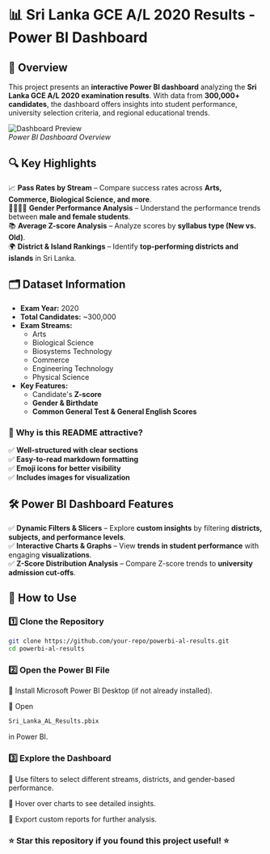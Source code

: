 # 📊 Sri Lanka GCE A/L 2020 Results - Power BI Dashboard  

## 📌 Overview  
This project presents an **interactive Power BI dashboard** analyzing the **Sri Lanka GCE A/L 2020 examination results**. With data from **300,000+ candidates**, the dashboard offers insights into student performance, university selection criteria, and regional educational trends.  

![Dashboard Preview](images/dashboard.jpg)  
*Power BI Dashboard Overview*  

## 🔍 Key Highlights  
📈 **Pass Rates by Stream** – Compare success rates across **Arts, Commerce, Biological Science, and more**.  
👩‍🎓👨‍🎓 **Gender Performance Analysis** – Understand the performance trends between **male and female students**.  
📚 **Average Z-score Analysis** – Analyze scores by **syllabus type (New vs. Old)**.  
🌍 **District & Island Rankings** – Identify **top-performing districts and islands** in Sri Lanka.  

## 🗂️ Dataset Information  
- **Exam Year:** 2020  
- **Total Candidates:** ~300,000  
- **Exam Streams:**  
  - Arts  
  - Biological Science  
  - Biosystems Technology  
  - Commerce  
  - Engineering Technology  
  - Physical Science  
- **Key Features:**  
  - Candidate's **Z-score**  
  - **Gender & Birthdate**  
  - **Common General Test & General English Scores**
 
### 🚀 **Why is this README attractive?**
✅ **Well-structured with clear sections**  
✅ **Easy-to-read markdown formatting**  
✅ **Emoji icons for better visibility**  
✅ **Includes images for visualization** 

## 🛠️ Power BI Dashboard Features  
✅ **Dynamic Filters & Slicers** – Explore **custom insights** by filtering **districts, subjects, and performance levels**.  
✅ **Interactive Charts & Graphs** – View **trends in student performance** with engaging **visualizations**.  
✅ **Z-Score Distribution Analysis** – Compare Z-score trends to **university admission cut-offs**.  

## 🚀 How to Use  
### 1️⃣ **Clone the Repository**  
```sh
git clone https://github.com/your-repo/powerbi-al-results.git
cd powerbi-al-results
```
### 2️⃣ **Open the Power BI File**
🔹 Install Microsoft Power BI Desktop (if not already installed).

🔹 Open 
```sh 
Sri_Lanka_AL_Results.pbix
```
in Power BI.

### 3️⃣ **Explore the Dashboard**
🔹 Use filters to select different streams, districts, and gender-based performance.

🔹 Hover over charts to see detailed insights.

🔹 Export custom reports for further analysis.
 
### **⭐ Star this repository if you found this project useful! ⭐**


